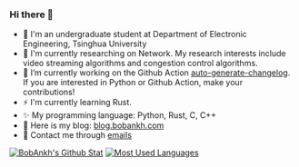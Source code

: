### Hi there 👋

- :memo: I'm an undergraduate student at Department of Electronic Engineering, Tsinghua University
- :pushpin: I'm currently researching on Network. My research interests include video streaming algorithms and congestion control algorithms.
- :telescope: I’m currently working on the Github Action [auto-generate-changelog](https://github.com/BobAnkh/auto-generate-changelog). If you are interested in Python or Github Action, make your contributions!
- :zap: I'm currently learning Rust.
- :sparkles: My programming language: Python, Rust, C, C++
- :bookmark: Here is my blog: [blog.bobankh.com](https://blog.bobankh.com)
- :email: Contact me through [emails](mailto:bobankhshen@gmail.com)

<!--
**BobAnkh/BobAnkh** is a ✨ _special_ ✨ repository because its `README.md` (this file) appears on your GitHub profile.

Here are some ideas to get you started:

- 🔭 I’m currently working on ...
- 🌱 I’m currently learning ...
- 👯 I’m looking to collaborate on ...
- 🤔 I’m looking for help with ...
- 💬 Ask me about ...
- 📫 How to reach me: ...
- 😄 Pronouns: ...
- ⚡ Fun fact: ...
-->
<!-- 
<a href="https://github.com/anuraghazra/github-readme-stats">
  <img align="left" src="https://github-readme-stats.vercel.app/api?username=BobAnkh&hide_border=true&include_all_commits=true&show_icons=true" alt="BobAnkh's Github Stat" />
</a>
<a href="https://github.com/anuraghazra/convoychat">
  <img align="left" src="https://github-readme-stats.vercel.app/api/top-langs/?username=BobAnkh&layout=compact&langs_count=8&hide_border=true" alt="<Most Used Languages" />
</a> -->

[![BobAnkh's Github Stat](https://github-readme-stats.vercel.app/api?username=BobAnkh&hide_border=true&include_all_commits=true&show_icons=true)](https://github.com/anuraghazra/github-readme-stats)
[![Most Used Languages](https://github-readme-stats.vercel.app/api/top-langs/?username=BobAnkh&layout=compact&langs_count=8&hide_border=true)](https://github.com/anuraghazra/convoychat)
